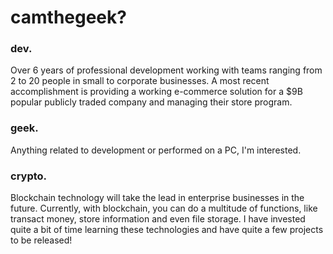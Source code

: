 # camthegeek?

### dev.

Over 6 years of professional development working with teams ranging from 2 to 20 people in small to corporate businesses. A most recent accomplishment is providing a working e-commerce solution for a $9B popular publicly traded company and managing their store program.

### geek.

Anything related to development or performed on a PC, I'm interested.

### crypto.

Blockchain technology will take the lead in enterprise businesses in the future. Currently, with blockchain, you can do a multitude of functions, like transact money, store information and even file storage. I have invested quite a bit of time learning these technologies and have quite a few projects to be released!
